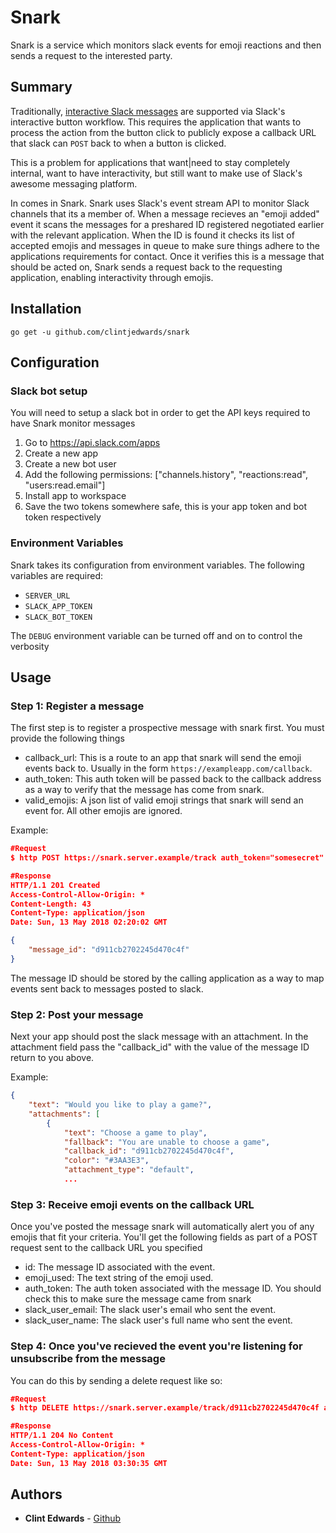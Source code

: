 # Snark

Snark is a service which monitors slack events for emoji reactions and then sends a request to the interested party.

## Summary

Traditionally, [interactive Slack messages](https://api.slack.com/docs/message-buttons) are supported via Slack's interactive button workflow. This requires the application that wants to process the action from the button click to publicly expose a callback URL that slack can `POST` back to when a button is clicked.

This is a problem for applications that want|need to stay completely internal, want to have interactivity, but still want to make use of Slack's awesome messaging platform.

In comes in Snark. Snark uses Slack's event stream API to monitor Slack channels that its a member of. When a message recieves an "emoji added" event it scans the messages for a preshared ID registered negotiated earlier with the relevant application. When the ID is found it checks its list of accepted emojis and messages in queue to make sure things adhere to the applications requirements for contact. Once it verifies this is a message that should be acted on, Snark sends a request back to the requesting application, enabling interactivity through emojis.

## Installation

```
go get -u github.com/clintjedwards/snark
```

## Configuration

### Slack bot setup

You will need to setup a slack bot in order to get the API keys required to have Snark monitor messages

1.  Go to https://api.slack.com/apps
2.  Create a new app
3.  Create a new bot user
4.  Add the following permissions: ["channels.history", "reactions:read", "users:read.email"]
5.  Install app to workspace
6.  Save the two tokens somewhere safe, this is your app token and bot token respectively

### Environment Variables

Snark takes its configuration from environment variables. The following variables are required:

* `SERVER_URL`
* `SLACK_APP_TOKEN`
* `SLACK_BOT_TOKEN`

The `DEBUG` environment variable can be turned off and on to control the verbosity

## Usage

### **Step 1:** Register a message

The first step is to register a prospective message with snark first. You must provide the following things

* callback_url: This is a route to an app that snark will send the emoji events back to. Usually in the form
  `https://exampleapp.com/callback`.
* auth_token: This auth token will be passed back to the callback address as a way to verify that the message has
  come from snark.
* valid_emojis: A json list of valid emoji strings that snark will send an event for. All other emojis are ignored.

Example:

```json
#Request
$ http POST https://snark.server.example/track auth_token="somesecret" callback_url="myapp.example/callback" valid_emojis:='["lgtm", "wut"]'

#Response
HTTP/1.1 201 Created
Access-Control-Allow-Origin: *
Content-Length: 43
Content-Type: application/json
Date: Sun, 13 May 2018 02:20:02 GMT

{
    "message_id": "d911cb2702245d470c4f"
}
```

The message ID should be stored by the calling application as a way to map events sent back to messages posted to slack.

### **Step 2:** Post your message

Next your app should post the slack message with an attachment. In the attachment field pass the "callback_id" with the value of the message ID return to you above.

Example:

```json
{
    "text": "Would you like to play a game?",
    "attachments": [
        {
            "text": "Choose a game to play",
            "fallback": "You are unable to choose a game",
            "callback_id": "d911cb2702245d470c4f",
            "color": "#3AA3E3",
            "attachment_type": "default",
            ...
```

### **Step 3:** Receive emoji events on the callback URL

Once you've posted the message snark will automatically alert you of any emojis that fit your criteria. You'll get the
following fields as part of a POST request sent to the callback URL you specified

* id: The message ID associated with the event.
* emoji_used: The text string of the emoji used.
* auth_token: The auth token associated with the message ID. You should check this to make sure the message came from snark
* slack_user_email: The slack user's email who sent the event.
* slack_user_name: The slack user's full name who sent the event.

### **Step 4:** Once you've recieved the event you're listening for unsubscribe from the message

You can do this by sending a delete request like so:

```json
#Request
$ http DELETE https://snark.server.example/track/d911cb2702245d470c4f auth_token="somesecret"

#Response
HTTP/1.1 204 No Content
Access-Control-Allow-Origin: *
Content-Type: application/json
Date: Sun, 13 May 2018 03:30:35 GMT
```

## Authors

* **Clint Edwards** - [Github](https://github.com/clintjedwards)
